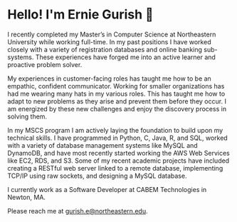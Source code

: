 # Hello! I'm Ernie Gurish 👋  

I recently completed my Master’s in Computer Science at Northeastern University while working full-time. 
In my past positions I have worked closely with a variety of registration databases and online banking sub-systems. 
These experiences have forged me into an active learner and proactive problem solver. 

My experiences in customer-facing roles has taught me how to be an empathic, confident communicator. 
Working for smaller organizations has had me wearing many hats in my various roles. 
This has taught me how to adapt to new problems as they arise and prevent them before they occur. 
I am energized by these new challenges and enjoy the discovery process in solving them.

In my MSCS program I am actively laying the foundation to build upon my technical skills. 
I have programmed in Python, C, Java, R, and SQL, worked with a variety of database management systems like MySQL and DynamoDB, and have most recently started working the AWS Web Services like EC2, RDS, and S3. 
Some of my recent academic projects have included creating a RESTful web server linked to a remote database, implementing TCP/IP using raw sockets, and designing a MySQL database. 

I currently work as a Software Developer at CABEM Technologies in Newton, MA.

Please reach me at [gurish.e@northeastern.edu](mailto:gurish.e@northeastern.edu).

